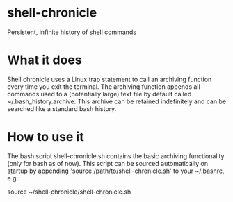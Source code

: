 # shell-chronicle
Persistent, infinite history of shell commands

# What it does
Shell chronicle uses a Linux trap statement to call
an archiving function every time you exit the terminal.
The archiving function appends all commands used to
a (potentially large) text file by default called
~/.bash_history.archive. This archive can be retained
indefinitely and can be searched like a standard bash history.

# How to use it
The bash script shell-chronicle.sh contains the basic
archiving functionality (only for bash as of now). This
script can be sourced automatically on startup by appending
'source /path/to/shell-chronicle.sh' to your ~/.bashrc, e.g.:

source ~/shell-chronicle/shell-chronicle.sh
